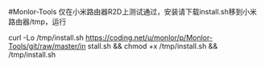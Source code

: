 #Monlor-Tools
仅在小米路由器R2D上测试通过，安装请下载install.sh移到小米路由器/tmp，运行

curl -Lo /tmp/install.sh https://coding.net/u/monlor/p/Monlor-Tools/git/raw/master/in
stall.sh && chmod +x /tmp/install.sh && /tmp/install.sh